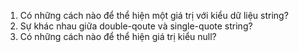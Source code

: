 1. Có những cách nào để thể hiện một giá trị với kiểu dữ liệu string?
2. Sự khác nhau giữa double-qoute và single-quote string?
3. Có những cách nào để thể hiện giá trị kiểu null?
